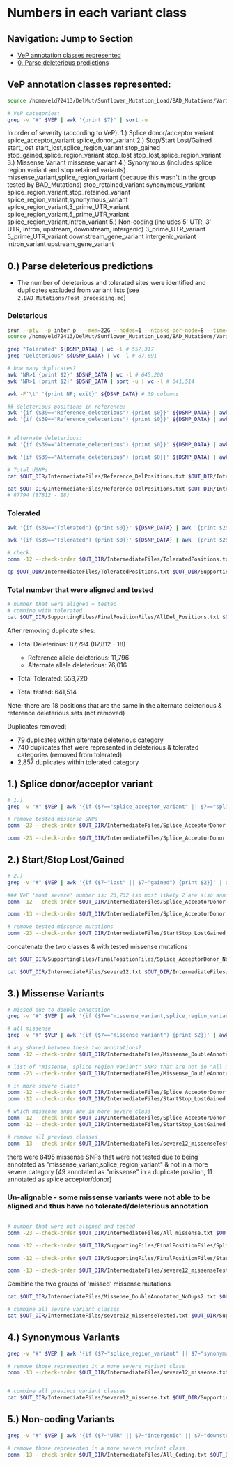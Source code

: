 # Numbers in each variant class

## Navigation: Jump to Section

- [VeP annotation classes represented](#)
- [0. Parse deleterious predictions](#0.-parse-deleterious-predictions)

## VeP annotation classes represented:

```bash
source /home/eld72413/DelMut/Sunflower_Mutation_Load/BAD_Mutations/Variant_analyses/config.sh

# VeP categories:
grep -v "#" $VEP | awk '{print $7}' | sort -u

```

In order of severity (according to VeP):
1.) Splice donor/acceptor variant
		splice_acceptor_variant
		splice_donor_variant
2.) Stop/Start Lost/Gained
		start_lost
		start_lost,splice_region_variant
		stop_gained
		stop_gained,splice_region_variant
		stop_lost
		stop_lost,splice_region_variant
3.) Missense Variant
		missense_variant
4.) Synonymous (includes splice region variant and stop retained variants)
		missense_variant,splice_region_variant (because this wasn't in the group tested by BAD_Mutations)
		stop_retained_variant
		synonymous_variant
		splice_region_variant,stop_retained_variant
		splice_region_variant,synonymous_variant
		splice_region_variant,3_prime_UTR_variant
		splice_region_variant,5_prime_UTR_variant
		splice_region_variant,intron_variant
5.) Non-coding (includes 5' UTR, 3' UTR, intron, upstream, downstream, intergenic)
		3_prime_UTR_variant
		5_prime_UTR_variant
		downstream_gene_variant
		intergenic_variant
		intron_variant
		upstream_gene_variant


## 0.) Parse deleterious predictions
- The number of deleterious and tolerated sites were identified and duplicates excluded from variant lists (see `2.BAD_Mutations/Post_processing.md`)

### Deleterious
```bash
srun --pty  -p inter_p  --mem=22G --nodes=1 --ntasks-per-node=8 --time=6:00:00 --job-name=qlogin /bin/bash -l
source /home/eld72413/DelMut/Sunflower_Mutation_Load/BAD_Mutations/Variant_analyses/config.sh

grep "Tolerated" ${DSNP_DATA} | wc -l # 557,317
grep "Deleterious" ${DSNP_DATA} | wc -l # 87,891

# how many duplicates?
awk 'NR>1 {print $2}' $DSNP_DATA | wc -l # 645,208
awk 'NR>1 {print $2}' $DSNP_DATA | sort -u | wc -l # 641,514

awk -F'\t' '{print NF; exit}' ${DSNP_DATA} # 39 columns

## deleterious positions in reference:
awk '{if ($39=="Reference_deleterious") {print $0}}' ${DSNP_DATA} | awk '{print $25}' | awk '{$1=$1}1' FS=':' OFS='\t' | wc -l # 11,796
awk '{if ($39=="Reference_deleterious") {print $0}}' ${DSNP_DATA} | awk '{print $25}' | awk '{$1=$1}1' FS=':' OFS='\t' > $OUT_DIR/IntermediateFiles/Reference_DelPositions.txt # 11,796 no duplicates


# alternate deleterious:
awk '{if ($39=="Alternate_deleterious") {print $0}}' ${DSNP_DATA} | awk '{print $25}' | awk '{$1=$1}1' FS=':' OFS='\t' | wc -l # 76,095

awk '{if ($39=="Alternate_deleterious") {print $0}}' ${DSNP_DATA} | awk '{print $25}' | awk '{$1=$1}1' FS=':' OFS='\t' | sort -u > $OUT_DIR/IntermediateFiles/Alternate_DelPositions.txt # 76,016

# Total dSNPs
cat $OUT_DIR/IntermediateFiles/Reference_DelPositions.txt $OUT_DIR/IntermediateFiles/Alternate_DelPositions.txt | wc -l # 87,812

cat $OUT_DIR/IntermediateFiles/Reference_DelPositions.txt $OUT_DIR/IntermediateFiles/Alternate_DelPositions.txt |sort -u > $OUT_DIR/SupportingFiles/FinalPositionFiles/AllDel_Positions.txt 
# 87794 (87812 - 18)

```

### Tolerated
```bash
awk '{if ($39=="Tolerated") {print $0}}' ${DSNP_DATA} | awk '{print $25}' | awk '{$1=$1}1' FS=':' OFS='\t' | wc -l # 556,577 (740 duplicate positions represented in deleterious set already removed - see 2.BAD_Mutations/Post_processing.md)

awk '{if ($39=="Tolerated") {print $0}}' ${DSNP_DATA} | awk '{print $25}' | awk '{$1=$1}1' FS=':' OFS='\t' | sort -u > $OUT_DIR/IntermediateFiles/ToleratedPositions.txt # 553,720

# check
comm -12 --check-order $OUT_DIR/IntermediateFiles/ToleratedPositions.txt $OUT_DIR/SupportingFiles/FinalPositionFiles/AllDel_Positions.txt | wc -l # 0

cp $OUT_DIR/IntermediateFiles/ToleratedPositions.txt $OUT_DIR/SupportingFiles/FinalPositionFiles
```

### Total number that were aligned and tested
```bash
# number that were aligned + tested
# combine with tolerated
cat $OUT_DIR/SupportingFiles/FinalPositionFiles/AllDel_Positions.txt $OUT_DIR/IntermediateFiles/ToleratedPositions.txt | sort -u  > $OUT_DIR/IntermediateFiles/Missense_Tested.txt # 641,514

```
After removing duplicate sites:
- Total Deleterious: 87,794 (87,812 - 18)
	- Reference allele deleterious: 11,796
	- Alternate allele deleterious: 76,016
- Total Tolerated: 553,720

- Total tested: 641,514

Note: there are 18 positions that are the same in the alternate deleterious & reference deleterious sets (not removed)

Duplicates removed:
- 79 duplicates within alternate deleterious category
- 740 duplicates that were represented in deleterious & tolerated categories (removed from tolerated)
- 2,857 duplicates within tolerated category

## 1.) Splice donor/acceptor variant

```bash
# 1.)
grep -v "#" $VEP | awk '{if ($7=="splice_acceptor_variant" || $7=="splice_donor_variant") {print $2}}' | awk -F":" '{print $1"\t"$2}' | sort -u > $OUT_DIR/IntermediateFiles/Splice_AcceptorDonor.txt # 6907

# remove tested missense SNPs
comm -23 --check-order $OUT_DIR/IntermediateFiles/Splice_AcceptorDonor.txt $OUT_DIR/IntermediateFiles/Missense_Tested.txt | wc -l # 6851

comm -23 --check-order $OUT_DIR/IntermediateFiles/Splice_AcceptorDonor.txt $OUT_DIR/IntermediateFiles/Missense_Tested.txt > $OUT_DIR/SupportingFiles/FinalPositionFiles/Splice_AcceptorDonor_Nodups.txt

```

## 2.) Start/Stop Lost/Gained

```bash
# 2.)
grep -v "#" $VEP | awk '{if ($7~"lost" || $7~"gained") {print $2}}' | awk -F":" '{print $1"\t"$2}' | sort -u > $OUT_DIR/IntermediateFiles/StartStop_LostGained.txt # 23,734

### VeP 'most severe' number is: 23,732 (so most likely 2 are also annotated as splice acceptor/donor variant)
comm -12 --check-order $OUT_DIR/IntermediateFiles/Splice_AcceptorDonor.txt $OUT_DIR/IntermediateFiles/StartStop_LostGained.txt | wc -l # 2 - yes

comm -13 --check-order $OUT_DIR/IntermediateFiles/Splice_AcceptorDonor.txt $OUT_DIR/IntermediateFiles/StartStop_LostGained.txt > $OUT_DIR/IntermediateFiles/StartStop_LostGained_noDups.txt # 23,732

# remove tested missense mutations
comm -23 --check-order $OUT_DIR/IntermediateFiles/StartStop_LostGained_noDups.txt $OUT_DIR/IntermediateFiles/Missense_Tested.txt > $OUT_DIR/SupportingFiles/FinalPositionFiles/StartStop_LostGained_noDups.txt # 23,383
```

concatenate the two classes & with tested missense mutations
```bash
cat $OUT_DIR/SupportingFiles/FinalPositionFiles/Splice_AcceptorDonor_Nodups.txt $OUT_DIR/SupportingFiles/FinalPositionFiles/StartStop_LostGained_noDups.txt | sort -u > $OUT_DIR/IntermediateFiles/severe12.txt # 30,234

cat $OUT_DIR/IntermediateFiles/severe12.txt $OUT_DIR/IntermediateFiles/Missense_Tested.txt | sort -u > $OUT_DIR/IntermediateFiles/severe12_missenseTested.txt # 671,748

```

## 3.) Missense Variants

```bash
# missed due to double annotation
grep -v "#" $VEP | awk '{if ($7=="missense_variant,splice_region_variant") {print $2}}' | awk '{$1=$1}1' FS=':' OFS='\t' | sort -u > $OUT_DIR/IntermediateFiles/Missense_DoubleAnnotated.txt # 8555

# all missense
grep -v "#" $VEP | awk '{if ($7=="missense_variant") {print $2}}' | awk '{$1=$1}1' FS=':' OFS='\t' | sort -u > $OUT_DIR/IntermediateFiles/All_missense.txt # 699,805

# any shared between these two annotations?
comm -12 --check-order $OUT_DIR/IntermediateFiles/Missense_DoubleAnnotated.txt $OUT_DIR/IntermediateFiles/All_missense.txt | wc -l # 49

# list of "missense, splice region variant" SNPs that are not in "All missense"
comm -23 --check-order $OUT_DIR/IntermediateFiles/Missense_DoubleAnnotated.txt $OUT_DIR/IntermediateFiles/All_missense.txt > $OUT_DIR/IntermediateFiles/Missense_DoubleAnnotated_NoDups.txt # 8506

# in more severe class?
comm -12 --check-order $OUT_DIR/IntermediateFiles/Splice_AcceptorDonor.txt $OUT_DIR/IntermediateFiles/Missense_DoubleAnnotated_NoDups.txt | wc -l # 11
comm -12 --check-order $OUT_DIR/IntermediateFiles/StartStop_LostGained.txt $OUT_DIR/IntermediateFiles/Missense_DoubleAnnotated_NoDups.txt | wc -l # 0

# which missense snps are in more severe class
comm -12 --check-order $OUT_DIR/IntermediateFiles/Splice_AcceptorDonor.txt $OUT_DIR/IntermediateFiles/All_missense.txt | wc -l # 62
comm -12 --check-order $OUT_DIR/IntermediateFiles/StartStop_LostGained.txt $OUT_DIR/IntermediateFiles/All_missense.txt | wc -l # 379

# remove all previous classes
comm -13 --check-order $OUT_DIR/IntermediateFiles/severe12_missenseTested.txt $OUT_DIR/IntermediateFiles/Missense_DoubleAnnotated_NoDups.txt > $OUT_DIR/IntermediateFiles/Missense_DoubleAnnotated_NoDups2.txt

```
there were 8495 missense SNPs that were not tested due to being annotated as "missense_variant,splice_region_variant" & not in a more severe category
(49 annotated as "missense" in a duplicate position, 11 annotated as splice acceptor/donor)


### Un-alignable - some missense variants were not able to be aligned and thus have no tolerated/deleterious annotation
```bash

# number that were not aligned and tested
comm -23 --check-order $OUT_DIR/IntermediateFiles/All_missense.txt $OUT_DIR/IntermediateFiles/Missense_Tested.txt | sort -u > $OUT_DIR/IntermediateFiles/Missense_UnAligned.txt #58,291

comm -12 --check-order $OUT_DIR/SupportingFiles/FinalPositionFiles/Splice_AcceptorDonor_Nodups.txt $OUT_DIR/IntermediateFiles/Missense_UnAligned.txt | wc -l # 6

comm -12 --check-order $OUT_DIR/SupportingFiles/FinalPositionFiles/StartStop_LostGained_noDups.txt $OUT_DIR/IntermediateFiles/Missense_UnAligned.txt | wc -l # 30

comm -13 --check-order $OUT_DIR/IntermediateFiles/severe12_missenseTested.txt $OUT_DIR/IntermediateFiles/Missense_UnAligned.txt > $OUT_DIR/IntermediateFiles/Missense_UnAligned_noDups.txt # 58,255
```

Combine the two groups of 'missed' missense mutations
```bash
cat $OUT_DIR/IntermediateFiles/Missense_DoubleAnnotated_NoDups2.txt $OUT_DIR/IntermediateFiles/Missense_UnAligned_noDups.txt | sort -u > $OUT_DIR/SupportingFiles/FinalPositionFiles/Missense_Other.txt # 66,750

# combine all severe variant classes
cat $OUT_DIR/IntermediateFiles/severe12_missenseTested.txt $OUT_DIR/SupportingFiles/FinalPositionFiles/Missense_Other.txt | sort -u > $OUT_DIR/IntermediateFiles/severe12_missense.txt # 738,498
```

## 4.) Synonymous Variants
```bash
grep -v "#" $VEP | awk '{if ($7~"splice_region_variant" || $7~"synonymous_variant" || $7~"stop_retained_variant") {print $2}}' | awk -F":" '{print $1"\t"$2}' | sort -u > $OUT_DIR/IntermediateFiles/Synonymous_positions.txt # 943,011

# remove those represented in a more severe variant class
comm -13 --check-order $OUT_DIR/IntermediateFiles/severe12_missense.txt $OUT_DIR/IntermediateFiles/Synonymous_positions.txt > $OUT_DIR/SupportingFiles/FinalPositionFiles/Synonymous_Nodups.txt # 927,677


# combine all previous variant classes
cat $OUT_DIR/IntermediateFiles/severe12_missense.txt $OUT_DIR/SupportingFiles/FinalPositionFiles/Synonymous_Nodups.txt | sort -u > $OUT_DIR/IntermediateFiles/All_Coding.txt # 1,666,175
```

## 5.) Non-coding Variants

```bash
grep -v "#" $VEP | awk '{if ($7~"UTR" || $7~"intergenic" || $7~"downstream" || $7~"upstream" || $7~"intron") {print $2}}' | awk -F":" '{print $1"\t"$2}' | sort -u > $OUT_DIR/IntermediateFiles/NonCoding.txt # 36,336,841

# remove those represented in a more severe variant class
comm -13 --check-order $OUT_DIR/IntermediateFiles/All_Coding.txt $OUT_DIR/IntermediateFiles/NonCoding.txt > $OUT_DIR/SupportingFiles/FinalPositionFiles/NonCoding_Nodups.txt # 35,453,937
```
